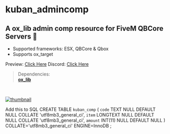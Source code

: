 # kuban_admincomp
## A ox_lib admin comp resource for FiveM QBCore Servers 💭

- Supported frameworks: ESX, QBCore & Qbox 
- Supports ox_target

Preview: [Click Here](https://www.youtube.com/watch?v=4SU52zxiX1c)
Discord: [Click Here](https://discord.com/invite/UzVbtKEzgN)
<br>

> Dependencies:
> <br>
> **[ox_lib](https://github.com/overextended/ox_lib)**

<br>

[![thumbnail](https://r2.fivemanage.com/XsqgP28FfY2PpHVl7sArP/images/COMP.png)](https://www.youtube.com/@kubanscripts)

Add this to SQL 
CREATE TABLE `kuban_comp` (
	`code` TEXT NULL DEFAULT NULL COLLATE 'utf8mb3_general_ci',
	`item` LONGTEXT NULL DEFAULT NULL COLLATE 'utf8mb3_general_ci',
	`amount` INT(11) NULL DEFAULT NULL
)
COLLATE='utf8mb3_general_ci'
ENGINE=InnoDB
;